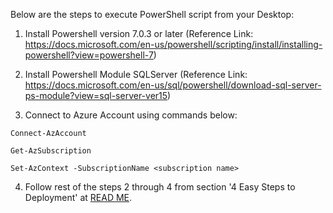Below are the steps to execute PowerShell script from your Desktop:

1. Install Powershell version 7.0.3 or later (Reference Link: https://docs.microsoft.com/en-us/powershell/scripting/install/installing-powershell?view=powershell-7)

2. Install Powershell Module SQLServer (Reference Link: https://docs.microsoft.com/en-us/sql/powershell/download-sql-server-ps-module?view=sql-server-ver15)

3. Connect to Azure Account using commands below:

`Connect-AzAccount`

`Get-AzSubscription`

`Set-AzContext -SubscriptionName <subscription name>`

4. Follow rest of the steps 2 through 4 from section '4 Easy Steps to Deployment' at <a href="https://github.com/kunal333/E2ESynapseDemo/blob/master/README.md#4-easy-steps-to-deployment" title="README">READ ME</a>.

